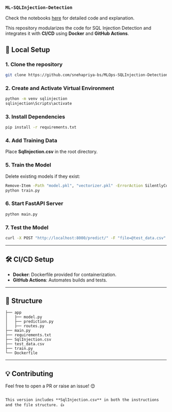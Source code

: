 ### `ML-SQLInjection-Detection`  
Check the notebooks [here](https://github.com/snehapriya-bs/ML-SQLInjection-Detection) for detailed code and explanation.

This repository modularizes the code for SQL Injection Detection and integrates it with **CI/CD** using **Docker** and **GitHub Actions**.

## 🚀 **Local Setup**  

### **1. Clone the repository**  
```bash
git clone https://github.com/snehapriya-bs/MLOps-SQLInjection-Detection.git
```

### **2. Create and Activate Virtual Environment**  
```bash
python -m venv sqlinjection
sqlinjection\Scripts\activate
```

### **3. Install Dependencies**  
```bash
pip install -r requirements.txt
```

### **4. Add Training Data**  
Place **SqlInjection.csv** in the root directory.  

### **5. Train the Model**  
Delete existing models if they exist:  
```bash
Remove-Item -Path "model.pkl", "vectorizer.pkl" -ErrorAction SilentlyContinue
python train.py
```

### **6. Start FastAPI Server**  
```bash
python main.py
```

### **7. Test the Model**  
```bash
curl -X POST "http://localhost:8000/predict/" -F "file=@test_data.csv"
```

---

## 🛠️ **CI/CD Setup**  
- **Docker**: Dockerfile provided for containerization.  
- **GitHub Actions**: Automates builds and tests.  

---

## 📂 **Structure**  
```
├── app
│   ├── model.py
│   ├── prediction.py
│   ├── routes.py
├── main.py
├── requirements.txt
├── SqlInjection.csv
├── test_data.csv
├── train.py
└── Dockerfile
```

---

## 💡 **Contributing**  
Feel free to open a PR or raise an issue! 😊  
```

This version includes **SqlInjection.csv** in both the instructions and the file structure. 👍
